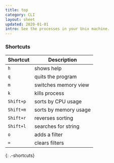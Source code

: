 ```yaml
---
title: top
category: CLI
layout: sheet
updated: 2020-01-01
intro: See the processes in your Unix machine.
---
```


### Shortcuts

| Shortcut  | Description           |
| --------- | --------------------- |
| `h`       | shows help            |
| `q`       | quits the program     |
| `m`       | switches memory view  |
| `k`       | kills process         |
| `Shift+p` | sorts by CPU usage    |
| `Shift+m` | sorts by memory usage |
| `Shift+r` | reverses sorting      |
| `Shift+l` | searches for string   |
| `o`       | adds a filter         |
| `=`       | clears filters        |
{: .-shortcuts}
